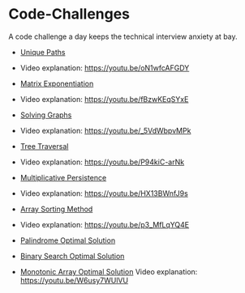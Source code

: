 # Code-Challenges
A code challenge a day keeps the technical interview anxiety at bay.

- [Unique Paths](https://repl.it/@LuWang1983/Unique-Paths)
- Video explanation: https://youtu.be/oN1wfcAFGDY

- [Matrix Exponentiation](https://repl.it/@LuWang1983/MatrixExpo)
- Video explanation: https://youtu.be/fBzwKEqSYxE

- [Solving Graphs](https://repl.it/@LuWang1983/Solving-Graphs#index.js)
- Video explanation: https://youtu.be/_5VdWbpvMPk

- [Tree Traversal](https://repl.it/@LuWang1983/TreeTraversal)
- Video explanation: https://youtu.be/P94kiC-arNk

- [Multiplicative Persistence](https://repl.it/@LuWang1983/MultiplicativePersistence#index.js)
- Video explanation: https://youtu.be/HX13BWnfJ9s

- [Array Sorting Method](https://repl.it/@LuWang1983/PairSum)
- Video explanation: https://youtu.be/p3_MfLqYQ4E

- [Palindrome Optimal Solution](https://repl.it/@LuWang1983/Palindrome#index.js)

- [Binary Search Optimal Solution](https://repl.it/@LuWang1983/Binary-Search#index.js)

- [Monotonic Array Optimal Solution](https://repl.it/@LuWang1983/isMonotonic#index.js)
Video explanation: https://youtu.be/W6usy7WUlVU
